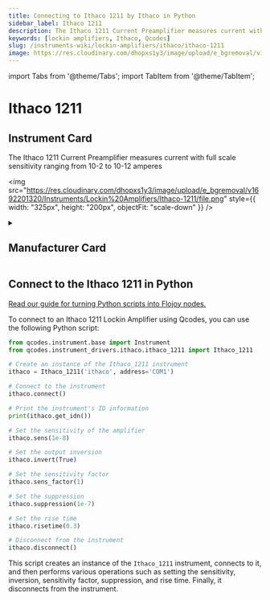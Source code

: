 ```yaml
---
title: Connecting to Ithaco 1211 by Ithaco in Python
sidebar_label: Ithaco 1211
description: The Ithaco 1211 Current Preamplifier measures current with full scale sensitivity ranging from 10-2 to 10-12 amperes
keywords: [lockin amplifiers, Ithaco, Qcodes]
slug: /instruments-wiki/lockin-amplifiers/ithaco/ithaco-1211
image: https://res.cloudinary.com/dhopxs1y3/image/upload/e_bgremoval/v1692201320/Instruments/Lockin%20Amplifiers/Ithaco-1211/file.png
---
```


import Tabs from '@theme/Tabs';
import TabItem from '@theme/TabItem';

# Ithaco 1211

## Instrument Card

<div className="flex">

<div>

The Ithaco 1211 Current Preamplifier measures current with full scale sensitivity ranging from 10-2 to 10-12 amperes

</div>

<img src="https://res.cloudinary.com/dhopxs1y3/image/upload/e_bgremoval/v1692201320/Instruments/Lockin%20Amplifiers/Ithaco-1211/file.png" style={{ width: "325px", height: "200px", objectFit: "scale-down" }} />

</div>

<details>
<summary><h2>Manufacturer Card</h2></summary>

<img src="https://res.cloudinary.com/dhopxs1y3/image/upload/v1692125969/Instruments/Vendor%20Logos/Ithaco.png" style={{ width: "100%", height: "170px",objectFit: "scale-down" }} />

Artisan Technology Group ® is a team of top-talent engineers and customer service specialists. We serve organizations that need to maintain and extend the life of their critical industrial, commercial, and military systems beyond obsolescence. <a href="https://www.artisantg.com/">Website</a>.

<ul>
  <li>Headquarters: USA</li>
  <li>Yearly Revenue (millions, USD): 17.0</li>
</ul>
</details>

## Connect to the Ithaco 1211 in Python

[Read our guide for turning Python scripts into Flojoy nodes.](https://docs.flojoy.ai/custom-nodes/creating-custom-node/)
<Tabs>
<TabItem value="Qcodes" label="Qcodes">

To connect to an Ithaco 1211 Lockin Amplifier using Qcodes, you can use the following Python script:

```python
from qcodes.instrument.base import Instrument
from qcodes.instrument_drivers.ithaco.ithaco_1211 import Ithaco_1211

# Create an instance of the Ithaco_1211 instrument
ithaco = Ithaco_1211('ithaco', address='COM1')

# Connect to the instrument
ithaco.connect()

# Print the instrument's ID information
print(ithaco.get_idn())

# Set the sensitivity of the amplifier
ithaco.sens(1e-8)

# Set the output inversion
ithaco.invert(True)

# Set the sensitivity factor
ithaco.sens_factor(1)

# Set the suppression
ithaco.suppression(1e-7)

# Set the rise time
ithaco.risetime(0.3)

# Disconnect from the instrument
ithaco.disconnect()
```

This script creates an instance of the `Ithaco_1211` instrument, connects to it, and then performs various operations such as setting the sensitivity, inversion, sensitivity factor, suppression, and rise time. Finally, it disconnects from the instrument.

</TabItem>
</Tabs>